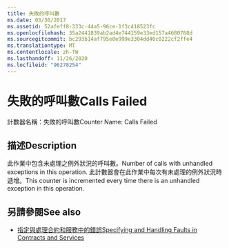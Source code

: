 ```yaml
---
title: 失敗的呼叫數
ms.date: 03/30/2017
ms.assetid: 52afeff8-333c-44a5-96ce-1f3c418523fc
ms.openlocfilehash: 35a2441839ab2ad4e744159e33ed157a4680788d
ms.sourcegitcommit: bc293b14af795e0e999e3304dd40c0222cf2ffe4
ms.translationtype: MT
ms.contentlocale: zh-TW
ms.lasthandoff: 11/26/2020
ms.locfileid: "96278254"
---
```

# <a name="calls-failed"></a><span data-ttu-id="a0a6c-102">失敗的呼叫數</span><span class="sxs-lookup"><span data-stu-id="a0a6c-102">Calls Failed</span></span>

<span data-ttu-id="a0a6c-103">計數器名稱：失敗的呼叫數</span><span class="sxs-lookup"><span data-stu-id="a0a6c-103">Counter Name: Calls Failed</span></span>  
  
## <a name="description"></a><span data-ttu-id="a0a6c-104">描述</span><span class="sxs-lookup"><span data-stu-id="a0a6c-104">Description</span></span>  

 <span data-ttu-id="a0a6c-105">此作業中包含未處理之例外狀況的呼叫數。</span><span class="sxs-lookup"><span data-stu-id="a0a6c-105">Number of calls with unhandled exceptions in this operation.</span></span> <span data-ttu-id="a0a6c-106">此計數器會在此作業中每次有未處理的例外狀況時遞增。</span><span class="sxs-lookup"><span data-stu-id="a0a6c-106">This counter is incremented every time there is an unhandled exception in this operation.</span></span>  
  
## <a name="see-also"></a><span data-ttu-id="a0a6c-107">另請參閱</span><span class="sxs-lookup"><span data-stu-id="a0a6c-107">See also</span></span>

- [<span data-ttu-id="a0a6c-108">指定與處理合約和服務中的錯誤</span><span class="sxs-lookup"><span data-stu-id="a0a6c-108">Specifying and Handling Faults in Contracts and Services</span></span>](../../specifying-and-handling-faults-in-contracts-and-services.md)
